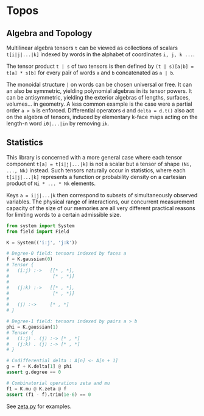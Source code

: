 # Topos

## Algebra and Topology

Multilinear algebra tensors `t` can be viewed as collections of scalars `t[i|j|...|k]`
indexed by words in the alphabet of coordinates `i, j, k ...`. 

The tensor product `t | s` of two tensors is then defined by `(t | s)[a|b] = t[a] * s[b]` for every pair of words `a` and `b` concatenated as `a | b`. 

The monoidal structure `|` on words can be chosen universal or free. It can an also be symmetric, yielding polynomial algebras in its tensor powers. It can be antisymmetric, yielding the exterior algebras of lengths, surfaces, volumes... in geometry. A less common example is the case were a partial order `a > b` is enforced. Differential operators `d` and `delta = d.t()` also act on the algebra of tensors, induced by elementary k-face maps acting on the length-n word `i0|...|in` by removing `ik`. 

## Statistics 

This library is concerned with a more general case where each tensor component `t[a] = t[i|j|...|k]` is not a scalar but a tensor of shape `(Ni, ..., Nk)` instead. Such tensors naturally occur in statistics, where each `t[i|j|...|k]` represents a function or probability density on a cartesian product of `Ni * ... * Nk` elements. 

Keys `a = i|j|...|k` then correspond to subsets of simultaneously observed variables. The physical range of interactions, our concurrent measurement capacity of the size of our memories are all very different practical reasons for limiting words to a certain admissible size.   


```python
from system import System
from field import Field

K = System(('i:j', 'j:k'))

# Degree-0 field: tensors indexed by faces a
f = K.gaussian(0)
# Tensor {
#   (i:j) :->   [[* , *],
#                [* , *]]
#   
#   (j:k) :->   [[* , *],
#                [* , *]] 
#
#   (j) :->     [* , *]       
# }

# Degree-1 field: tensors indexed by pairs a > b
phi = K.gaussian(1)
# Tensor {
#   (i:j) . (j) :-> [* , *]
#   (j:k) . (j) :-> [* , *]
# }

# Codifferential delta : A[n] <- A[n + 1]
g = f + K.delta[1] @ phi
assert g.degree == 0

# Combinatorial operations zeta and mu
f1 = K.mu @ K.zeta @ f
assert (f1 - f).trim(1e-6) == 0
``` 

See [zeta.py](zeta.py) for examples. 
